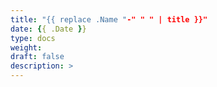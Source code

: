 ```yaml
---
title: "{{ replace .Name "-" " " | title }}"
date: {{ .Date }}
type: docs
weight: 
draft: false
description: >
---
```


